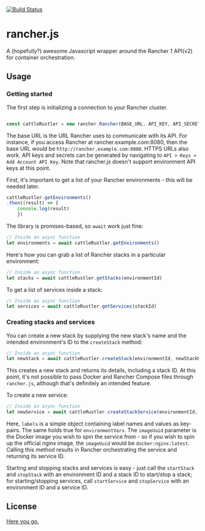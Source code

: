 
[![Build Status](https://travis-ci.org/rudimk/rancher.js.svg?branch=master)](https://travis-ci.org/rudimk/rancher.js)

# rancher.js
A (hopefully?) awesome Javascript wrapper around the Rancher 1 API(v2) for container orchestration.

## Usage

### Getting started

The first step is initializing a connection to your Rancher cluster. 

```javascript

const cattleRustler = new rancher.Rancher(BASE_URL, API_KEY, API_SECRET)

```

The base URL is the URL Rancher uses to communicate with its API. For instance, if you access Rancher at rancher.example.com:8080, then the base URL would be `http://rancher.example.com:8080`. HTTPS URLs also work. API keys and secrets can be generated by navigating to `API > Keys > Add Account API Key`. Note that rancher.js doesn't support environment API keys at this point.

First, it's important to get a list of your Rancher environments - this will be needed later.

```javascript
cattleRustler.getEnvironments()
.then((result) => {
	console.log(result)
	})
```

The library is promises-based, so `await` work just fine:

```javascript
// Inside an async function
let environments = await cattleRustler.getEnvironments()
```

Here's how you can grab a list of Rancher stacks in a particular environment:

```javascript
// Inside an async function
let stacks = await cattleRustler.getStacks(environmentId)
```

To get a list of services inside a stack:

```javascript
// Inside an async function
let services = await cattleRustler.getServices(stackId)
```

### Creating stacks and services

You can create a new stack by supplying the new stack's name and the intended environment's ID to the `createStack` method:

```javascript
// Inside an async function
let newStack = await cattleRustler.createStack(environmentId, newStackName)
```

This creates a new stack and returns its details, including a stack ID. At this point, it's not possible to pass Docker and Rancher Compose files through `rancher.js`, although that's definitely an intended feature.

To create a new service:

```javascript
// Inside an async function
let newService = await cattleRustler.createStackService(environmentId, stackId, scale, serviceName, labels, environmentVars, imageUuid)
```

Here, `labels` is a simple object containing label names and values as key-pairs. The same holds true for `environmentVars`. The `imageUuid` parameter is the Docker image you wish to spin the service from - so if you wish to spin up the official nginx image, the `imageUuid` would be `docker:nginx:latest`. Calling this method results in Rancher orchestrating the service and returning its service ID.

Starting and stopping stacks and services is easy - just call the `startStack` and `stopStack` with an environment ID and a stack ID to start/stop a stack; for starting/stopping services, call `startService` and `stopService` with an environment ID and a service ID.


## License

[Here you go.](https://github.com/rudimk/rancher.js/blob/master/LICENSE)
